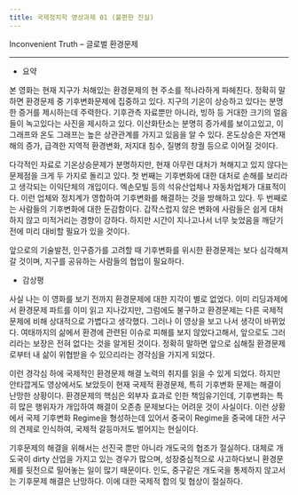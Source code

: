 ```yaml
---
title: 국제정치학 영상과제 01 (불편한 진실)
---
```


Inconvenient Truth – 글로벌 환경문제

---

-   요약

본 영화는 현재 지구가 처해있는 환경문제의 현 주소를 적나라하게 파헤친다. 정확히 말하면 환경문제 중 기후변화문제에 집중하고 있다. 지구의 기온이 상승하고 있다는 분명한 증거를 제시하는데 주력한다. 기후관측 자료뿐만 아니라, 빙하 등 거대한 크기의 얼음들이 녹고있다는 사진을 제시하고 있다. 이산화탄소는 분명히 증가세를 보이고있고, 이 그래프와 온도 그래프는 높은 상관관계를 가지고 있음을 알 수 있다. 온도상승은 자연재해의 증가, 급격한 지역적 환경변화, 저지대 침수, 질병의 창궐 등으로 이어질 것이다.

다각적인 자료로 기온상승문제가 분명하지만, 현재 아무런 대처가 쳐해지고 있지 않다는 문제점을 크게 두 가지로 돌리고 있다. 첫 번째는 기후변화에 대한 대처로 손해를 보리라고 생각되는 이익단체의 개입이다. 엑손모빌 등의 석유산업체나 자동차업체가 대표적이다. 이런 업체와 정치계가 영합하여 기후변화를 해결하는 것을 방해하고 있다. 두 번째로는 사람들의 기후변화에 대한 둔감함이다. 갑작스럽지 않은 변화에 사람들은 쉽게 대처하지 않고 미적거리는 경향이 강하다. 하지만 시간이 지나고나서 너무 늦었음을 깨닫기 전에 미리 대비할 필요가 있을 것이다.

앞으로의 기술발전, 인구증가를 고려할 때 기후변화를 위시한 환경문제는 보다 심각해져 갈 것이며, 지구를 공유하는 사람들의 협업이 필요하다.

-   감상평

사실 나는 이 영화를 보기 전까지 환경문제에 대한 지각이 별로 없었다. 이미 리딩과제에서 환경문제 파트를 이미 읽고 지나갔지만, 그럼에도 불구하고 환경문제는 다른 국제적 문제에 비해 상대적으로 가볍다고 생각했다. 그러나 이 영상을 보고 나서 생각이 바뀌었다. 여태까지의 삶에서 환경에 관련된 이슈로 피해를 보지 않았다고해서, 앞으로도 그러리라는 보장은 전혀 없다는 것을 알게된 것이다. 정확히 말하면 앞으로 심해질 환경문제로부터 내 삶이 위협받을 수 있으리라는 경각심을 가지게 되었다.

이런 경각심 하에 국제적인 환경문제 해결 노력의 취지를 읽을 수 있게 되었다. 하지만 안타깝게도 영상에서도 보았듯이 현재 국제적 환경문제, 특히 기후변화 문제는 해결이 난망한 상황이다. 환경문제의 핵심은 외부자 효과로 인한 책임유기인데, 기후변화는 특히 많은 행위자가 개입하여 해결이 오존층 문제보다는 어려운 것이 사실이다. 이런 상황에서 국제 기후변화 Regime을 형성하는데 있어서 중국이 Regime을 중국에 대한 서구의 견제로 인식하여, 국제적 갈등마저도 벌어지는 현실이다.

기후문제의 해결을 위해서는 선진국 뿐만 아니라 개도국의 협조가 절실하다. 대체로 개도국이 dirty 산업을 가지고 있는 경우가 많으며, 성장중심적으로 사고하다보니 환경문제를 뒷전으로 밀어놓는 일이 많기 때문이다. 인도, 중구같은 개도국을 통제하지 않고서는 기후문제 해결은 난망하다. 이에 대한 국제적 합의 및 협상이 절실하다.
